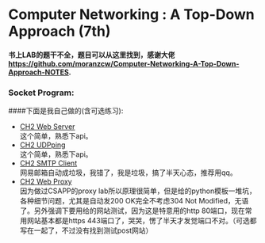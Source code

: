 # Computer Networking : A Top-Down Approach (7th)
#### 书上LAB的题干不全，题目可以从这里找到，感谢大佬 https://github.com/moranzcw/Computer-Networking-A-Top-Down-Approach-NOTES.

### Socket Program: 
####下面是我自己做的(含可选练习):
* [CH2 Web Server](CH2/Programing/WebServer)<br>这个简单，熟悉下api。
* [CH2 UDPping](CH2/Programing/UDPping)<br>这个简单，熟悉下api。
* [CH2 SMTP Client](CH2/Programing/SMTP)<br>网易邮箱自动成垃圾，我错了，我是垃圾，搞了半天心态，推荐用qq。
* [CH2 Web Proxy](CH2/Programing/WebProxy)<br>因为做过CSAPP的proxy lab所以原理很简单，但是给的python模板一堆坑，各种细节问题，尤其是自动发200 OK完全不考虑304 Not Modified，无语了。另外强调下要用给的网站测试，因为这是特意用的http 80端口，现在常用网站基本都是https 443端口了，哭哭，愣了半天才发觉端口不对。（可选都写在一起了，不过没有找到测试post网站）
  

